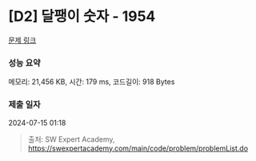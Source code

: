 # [D2] 달팽이 숫자 - 1954 

[문제 링크](https://swexpertacademy.com/main/code/problem/problemDetail.do?contestProbId=AV5PobmqAPoDFAUq) 

### 성능 요약

메모리: 21,456 KB, 시간: 179 ms, 코드길이: 918 Bytes

### 제출 일자

2024-07-15 01:18



> 출처: SW Expert Academy, https://swexpertacademy.com/main/code/problem/problemList.do